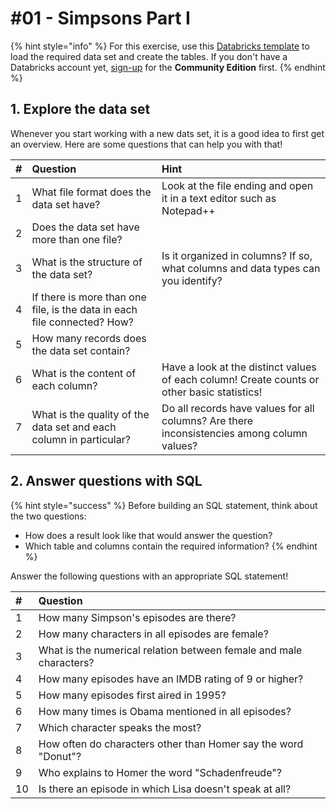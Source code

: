 # \#01 - Simpsons Part I

{% hint style="info" %}
For this exercise, use this [Databricks template](https://winf-hsos.github.io/databricks-notebooks/information-management/Template%20-%20Simpsons.html) to load the required data set and create the tables. If you don't have a Databricks account yet, [sign-up](https://databricks.com/try-databricks) for the **Community Edition** first.
{% endhint %}

## 1. Explore the data set

Whenever you start working with a new dats set, it is a good idea to first get an overview. Here are some questions that can help you with that!

| \# | Question | Hint |
| :--- | :--- | :--- |
| 1 | What file format does the data set have? | Look at the file ending and open it in a text editor such as Notepad++ |
| 2 | Does the data set have more than one file? |  |
| 3 | What is the structure of the data set? | Is it organized in columns? If so, what columns and data types can you identify? |
| 4 | If there is more than one file, is the data in each file connected? How? |  |
| 5 | How many records does the data set contain? |  |
| 6 | What is the content of each column?  | Have a look at the distinct values of each column! Create counts or other basic statistics! |
| 7 | What is the quality of the data set and each column in particular? | Do all records have values for all columns? Are there inconsistencies among column values? |

## 2. Answer questions with SQL

{% hint style="success" %}
Before building an SQL statement, think about the two questions:

* How does a result look like that would answer the question?
* Which table and columns contain the required information?
{% endhint %}

Answer the following questions with an appropriate SQL statement!

| **\#** | Question |  |
| :--- | :--- | :--- |
| 1 | How many Simpson's episodes are there? |  |
| 2 | How many characters in all episodes are female? |  |
| 3 | What is the numerical relation between female and male characters? |  |
| 4 | How many episodes have an IMDB rating of 9 or higher? |  |
| 5 | How many episodes first aired in 1995? |  |
| 6 | How many times is Obama mentioned in all episodes? |  |
| 7 | Which character speaks the most? |  |
| 8 | How often do characters other than Homer say the word "Donut"? |  |
| 9 | Who explains to Homer the word "Schadenfreude"? |  |
| 10 | Is there an episode in which Lisa doesn't speak at all? |  |

